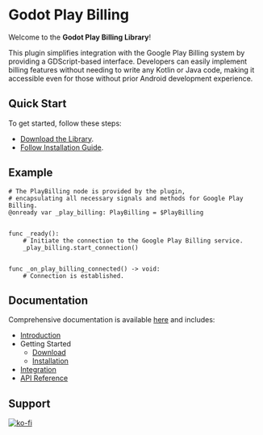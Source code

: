 # Godot Play Billing

Welcome to the **Godot Play Billing Library**!

This plugin simplifies integration with the Google Play Billing system by providing a GDScript-based interface. Developers can easily implement billing features without needing to write any Kotlin or Java code, making it accessible even for those without prior Android development experience.

## Quick Start

To get started, follow these steps:

- [Download the Library](https://achyutastudios.github.io/godot-play-billing/get-started/download/).
- [Follow Installation Guide](https://achyutastudios.github.io/godot-play-billing/get-started/installation/).
<!-- - Run a simple billing example to verify your setup. -->

## Example

```gdscript
# The PlayBilling node is provided by the plugin, 
# encapsulating all necessary signals and methods for Google Play Billing.
@onready var _play_billing: PlayBilling = $PlayBilling


func _ready():
    # Initiate the connection to the Google Play Billing service.
    _play_billing.start_connection()


func _on_play_billing_connected() -> void:
    # Connection is established.
```

## Documentation
Comprehensive documentation is available [here](https://achyutastudios.github.io/godot-play-billing) and includes:

- [Introduction](https://achyutastudios.github.io/godot-play-billing/)
- Getting Started
  - [Download](https://achyutastudios.github.io/godot-play-billing/get-started/download/)
  - [Installation](https://achyutastudios.github.io/godot-play-billing/get-started/installation/)
- [Integration](https://achyutastudios.github.io/godot-play-billing/integrate/)
- [API Reference](https://achyutastudios.github.io/godot-play-billing/api-reference/)

## Support
[![ko-fi](https://ko-fi.com/img/githubbutton_sm.svg)](https://ko-fi.com/N4N41CL8JJ)
 
